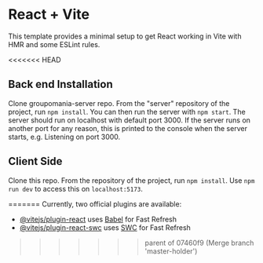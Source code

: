 # React + Vite

This template provides a minimal setup to get React working in Vite with HMR and some ESLint rules.

<<<<<<< HEAD
## Back end Installation
Clone groupomania-server repo. From the "server" repository of the project, run `npm install`. You can then run the server with `npm start`. The server should run on localhost with default port 3000. If the server runs on another port for any reason, this is printed to the console when the server starts, e.g. Listening on port 3000.

## Client Side
Clone this repo. From the repository of the project, run `npm install`. Use `npm run dev` to access this on `localhost:5173`.

=======
Currently, two official plugins are available:

- [@vitejs/plugin-react](https://github.com/vitejs/vite-plugin-react/blob/main/packages/plugin-react/README.md) uses [Babel](https://babeljs.io/) for Fast Refresh
- [@vitejs/plugin-react-swc](https://github.com/vitejs/vite-plugin-react-swc) uses [SWC](https://swc.rs/) for Fast Refresh
>>>>>>> parent of 07460f9 (Merge branch 'master-holder')
